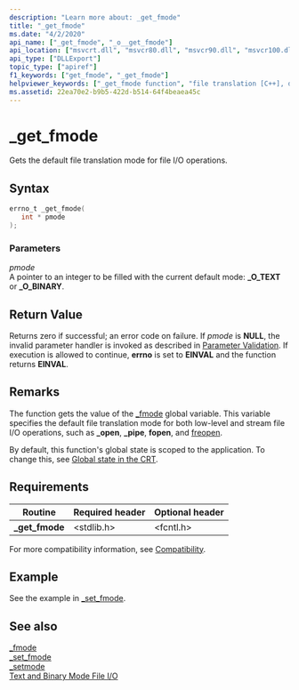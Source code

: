 ```yaml
---
description: "Learn more about: _get_fmode"
title: "_get_fmode"
ms.date: "4/2/2020"
api_name: ["_get_fmode", "_o__get_fmode"]
api_location: ["msvcrt.dll", "msvcr80.dll", "msvcr90.dll", "msvcr100.dll", "msvcr100_clr0400.dll", "msvcr110.dll", "msvcr110_clr0400.dll", "msvcr120.dll", "msvcr120_clr0400.dll", "ucrtbase.dll", "api-ms-win-crt-stdio-l1-1-0.dll", "api-ms-win-crt-private-l1-1-0.dll"]
api_type: ["DLLExport"]
topic_type: ["apiref"]
f1_keywords: ["get_fmode", "_get_fmode"]
helpviewer_keywords: ["_get_fmode function", "file translation [C++], default mode", "get_fmode function"]
ms.assetid: 22ea70e2-b9b5-422d-b514-64f4beaea45c
---
```

# _get_fmode

Gets the default file translation mode for file I/O operations.

## Syntax

```C
errno_t _get_fmode(
   int * pmode
);
```

### Parameters

*pmode*<br/>
A pointer to an integer to be filled with the current default mode: **_O_TEXT** or **_O_BINARY**.

## Return Value

Returns zero if successful; an error code on failure. If *pmode* is **NULL**, the invalid parameter handler is invoked as described in [Parameter Validation](../../c-runtime-library/parameter-validation.md). If execution is allowed to continue, **errno** is set to **EINVAL** and the function returns **EINVAL**.

## Remarks

The function gets the value of the [_fmode](../../c-runtime-library/fmode.md) global variable. This variable specifies the default file translation mode for both low-level and stream file I/O operations, such as **_open**, **_pipe**, **fopen**, and [freopen](freopen-wfreopen.md).

By default, this function's global state is scoped to the application. To change this, see [Global state in the CRT](../global-state.md).

## Requirements

|Routine|Required header|Optional header|
|-------------|---------------------|---------------------|
|**_get_fmode**|\<stdlib.h>|\<fcntl.h>|

For more compatibility information, see [Compatibility](../../c-runtime-library/compatibility.md).

## Example

See the example in [_set_fmode](set-fmode.md).

## See also

[_fmode](../../c-runtime-library/fmode.md)<br/>
[_set_fmode](set-fmode.md)<br/>
[_setmode](setmode.md)<br/>
[Text and Binary Mode File I/O](../../c-runtime-library/text-and-binary-mode-file-i-o.md)<br/>
